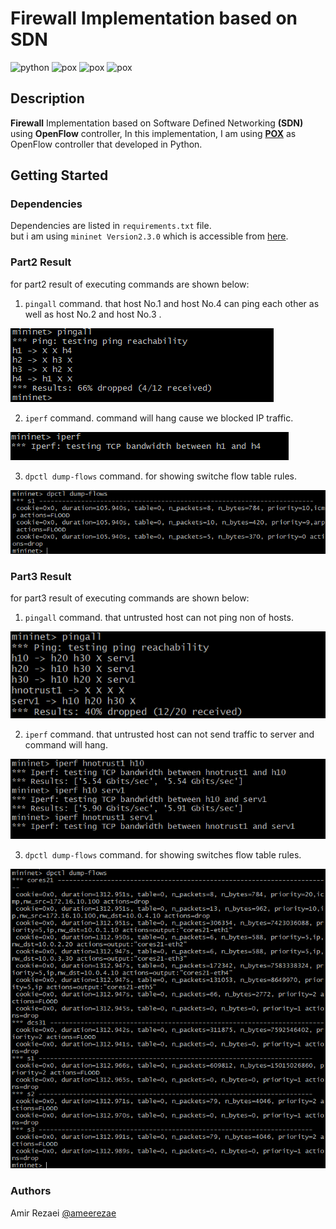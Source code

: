 # Firewall Implementation based on SDN
<img src="https://img.shields.io/static/v1?message=Python&logo=python&labelColor=306998&color=ffd43b&logoColor=white&label=%20&style=flat-square" alt="python"> <img src="https://img.shields.io/static/v1?message=OpenFlow&logo=OpenFlow&labelColor=F71735&color=F71735&logoColor=black&label=%20&style=flat-square" alt="pox"> <img src="https://img.shields.io/static/v1?message=POX&logo=pox&labelColor=7E2BF5&color=7E2BF5&logoColor=black&label=%20&style=flat-square" alt="pox"> <img src="https://img.shields.io/static/v1?message=mininet&logo=pox&labelColor=06D6A0&color=06D6A0&logoColor=black&label=%20&style=flat-square" alt="pox">

## Description
**Firewall** Implementation based on Software Defined Networking **(SDN)** using **OpenFlow** controller, In this implementation, I am using  **[POX](https://github.com/noxrepo/pox)** as OpenFlow controller that developed in Python.
## Getting Started
### Dependencies
Dependencies are listed in `requirements.txt` file. \
but i am using `mininet Version2.3.0` which is accessible from [here](https://github.com/mininet/mininet/releases/download/2.3.0/mininet-2.3.0-210211-ubuntu-20.04.1-legacy-server-amd64-ovf.zip).
### Part2 Result
for part2 result of executing commands are shown below:
1. `pingall` command. that host No.1 and host No.4 can ping each other as well as host No.2 and host No.3 .
<img src="./pingall2.png" alt="pingall2">
   

2. `iperf` command. command will hang cause we blocked IP traffic.

<img src="./iperf2.png" alt="iperf2">
   

3. `dpctl dump-flows` command. for showing switche flow table rules.

<img src="./dpctl2.png" alt="dpctl2">
   
### Part3 Result
for part3 result of executing commands are shown below:
1. `pingall` command. that untrusted host can not ping non of hosts.

<img src="./pingall3.png" alt="pingall3">
   

2. `iperf` command. that untrusted host can not send traffic to server and command will hang.

<img src="./iperf3.png" alt="iperf3">
   

3. `dpctl dump-flows` command. for showing switches flow table rules.

<img src="./dpctl3.png" alt="dpctl3">
   

### Authors
Amir Rezaei [@ameerezae](https://github.com/ameerezae)
